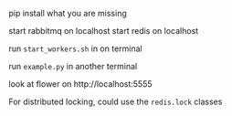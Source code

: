 pip install what you are missing

start rabbitmq on localhost
start redis on localhost

run `start_workers.sh` in on terminal

run `example.py` in another terminal

look at flower on http://localhost:5555


For distributed locking, could use the `redis.lock` classes
